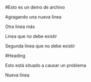 #Esto es un demo de archivo

Agragando una nueva linea

Otra linea más

Linea que no debe existir

Segunda linea que no debe existir

#Heading

Esto está situado a causar un problema

Nueva linea